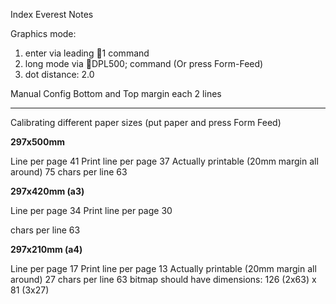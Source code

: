 Index Everest Notes

Graphics mode:

1. enter via leading 1 command
2. long mode via DPL500; command (Or press Form-Feed)
3. dot distance: 2.0

Manual Config
Bottom and Top margin each 2 lines

-------------

Calibrating different paper sizes (put paper and press Form Feed)

**297x500mm**

Line per page 41
Print line per page 37
Actually printable (20mm margin all around) 75
chars per line 63

**297x420mm (a3)**

Line per page 34
Print line per page 30

chars per line 63

**297x210mm (a4)**

Line per page 17
Print line per page 13
Actually printable (20mm margin all around) 27
chars per line 63
bitmap should have dimensions: 126 (2x63) x 81 (3x27)